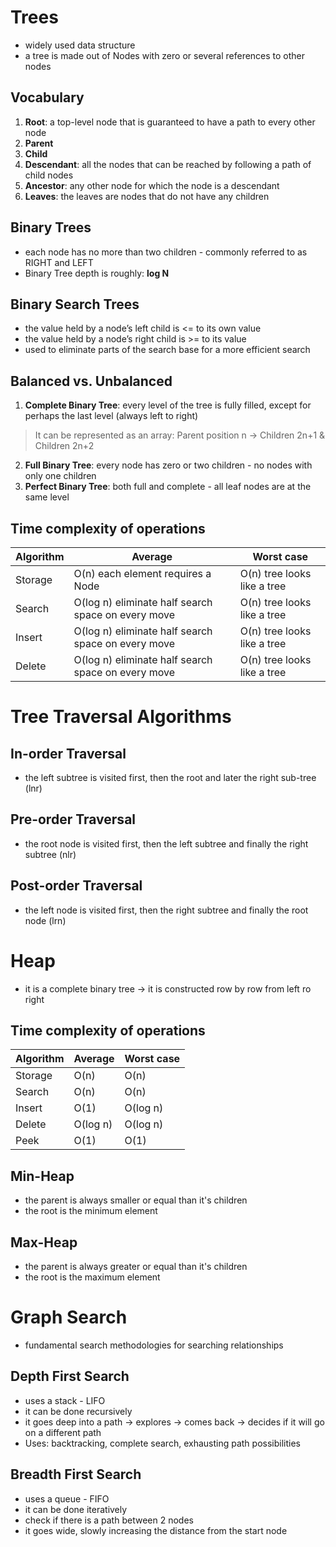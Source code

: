 # Trees
- widely used data structure
- a tree is made out of Nodes with zero or several references to other nodes

## Vocabulary
1. **Root**: a top-level node that is guaranteed to have a path to every other node
2. **Parent**
3. **Child**
4. **Descendant**: all the nodes that can be reached by following a path of child nodes
5. **Ancestor**: any other node for which the node is a descendant
6. **Leaves**: the leaves are nodes that do not have any children

## Binary Trees
- each node has no more than two children - commonly referred to as RIGHT and LEFT
- Binary Tree depth is roughly: **log N**

## Binary Search Trees
- the value held by a node’s left child is <= to its own value
- the value held by a node’s right child is >= to its value
- used to eliminate parts of the search base for a more efficient search

## Balanced vs. Unbalanced
1. **Complete Binary Tree**: every level of the tree is fully filled, except for perhaps the last level (always left to right)

> It can be represented as an array: Parent position n -> Children 2n+1 & Children 2n+2

2. **Full Binary Tree**: every node has zero or two children - no nodes with only one children
3. **Perfect Binary Tree**: both full and complete - all leaf nodes are at the same level

## Time complexity of operations

| Algorithm | Average                                            | Worst case                  |
| --------- | -------------------------------------------------- | --------------------------- |
| Storage   | O(n) each element requires a Node                  | O(n) tree looks like a tree |
| Search    | O(log n) eliminate half search space on every move | O(n) tree looks like a tree |
| Insert    | O(log n) eliminate half search space on every move | O(n) tree looks like a tree |
| Delete    | O(log n) eliminate half search space on every move | O(n) tree looks like a tree |

# Tree Traversal Algorithms

## In-order Traversal
- the left subtree is visited first, then the root and later the right sub-tree (lnr)

## Pre-order Traversal
- the root node is visited first, then the left subtree and finally the right subtree (nlr)

## Post-order Traversal
- the left node is visited first, then the right subtree and finally the root node (lrn)

# Heap
- it is a complete binary tree -> it is constructed row by row from left ro right

## Time complexity of operations

| Algorithm | Average  | Worst case |
| --------- | -------- | -----------|
| Storage   | O(n)     | O(n)       |
| Search    | O(n)     | O(n)       |
| Insert    | O(1)     | O(log n)   |
| Delete    | O(log n) | O(log n)   |
| Peek      | O(1)     | O(1)       |

## Min-Heap
- the parent is always smaller or equal than it's children
- the root is the minimum element

## Max-Heap
- the parent is always greater or equal than it's children
- the root is the maximum element

# Graph Search
- fundamental search methodologies for searching relationships

## Depth First Search
- uses a stack - LIFO
- it can be done recursively
- it goes deep into a path -> explores -> comes back -> decides if it will go on a different path
- Uses: backtracking, complete search, exhausting path possibilities

## Breadth First Search
- uses a queue - FIFO
- it can be done iteratively
- check if there is a path between 2 nodes
- it goes wide, slowly increasing the distance from the start node
